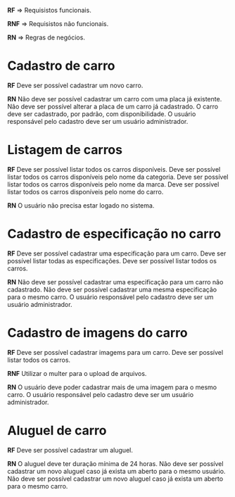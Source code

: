 **RF** => Requisistos funcionais.

**RNF** => Requisistos não funcionais.

**RN** => Regras de negócios.

    
# Cadastro de carro

**RF**
Deve ser possível cadastrar um novo carro.

**RN**
Não deve ser possível cadastrar um carro com uma placa já existente.
Não deve ser possível alterar a placa de um carro já cadastrado.
O carro deve ser cadastrado, por padrão, com disponibilidade.
O usuário responsável pelo cadastro deve ser um usuário administrador.


# Listagem  de carros

**RF**
Deve ser possível listar todos os carros disponíveis.
Deve ser possível listar todos os carros disponíveis pelo nome da categoria.
Deve ser possível listar todos os carros disponíveis pelo nome da marca.
Deve ser possível listar todos os carros disponíveis pelo nome do carro.

**RN**
O usuário não precisa estar logado no sistema.


# Cadastro de especificação no carro

**RF**
Deve ser possível cadastrar uma especificação para um carro.
Deve ser possível listar todas as especificações.
Deve ser possível listar todos os carros.


**RN**
Não deve ser possível cadastrar uma especificação para um carro não cadastrado.
Não deve ser possível cadastrar uma mesma especificação para o mesmo carro.
O usuário responsável pelo cadastro deve ser um usuário administrador.


# Cadastro de imagens do carro

**RF**
Deve ser possível cadastrar imagems para um carro.
Deve ser possível listar todos os carros.

**RNF**
Utilizar o multer para o upload de arquivos.

**RN**
O usuário deve poder cadastrar mais de uma imagem para o mesmo carro.
O usuário responsável pelo cadastro deve ser um usuário administrador.
 

# Aluguel de carro

**RF**
Deve ser possível cadastrar um aluguel.

**RN**
O aluguel deve ter duração mínima de 24 horas.
Não deve ser possível cadastrar um novo aluguel caso já exista um aberto para o mesmo usuário.
Não deve ser possível cadastrar um novo aluguel caso já exista um aberto para o mesmo carro.